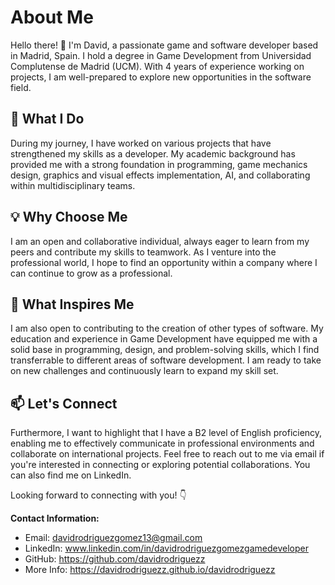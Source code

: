 # About Me

Hello there! 👋 I'm David, a passionate game and software developer based in Madrid, Spain. I hold a degree in Game Development from Universidad Complutense de Madrid (UCM). With 4 years of experience working on projects, I am well-prepared to explore new opportunities in the software field.

## 🚀 What I Do

During my journey, I have worked on various projects that have strengthened my skills as a developer. My academic background has provided me with a strong foundation in programming, game mechanics design, graphics and visual effects implementation, AI, and collaborating within multidisciplinary teams.

## 💡 Why Choose Me

I am an open and collaborative individual, always eager to learn from my peers and contribute my skills to teamwork. As I venture into the professional world, I hope to find an opportunity within a company where I can continue to grow as a professional.

## 🌱 What Inspires Me

I am also open to contributing to the creation of other types of software. My education and experience in Game Development have equipped me with a solid base in programming, design, and problem-solving skills, which I find transferrable to different areas of software development. I am ready to take on new challenges and continuously learn to expand my skill set.

## 📫 Let's Connect

Furthermore, I want to highlight that I have a B2 level of English proficiency, enabling me to effectively communicate in professional environments and collaborate on international projects. Feel free to reach out to me via email if you're interested in connecting or exploring potential collaborations. You can also find me on LinkedIn.

Looking forward to connecting with you! 👇

**Contact Information:**
- Email: davidrodriguezgomez13@gmail.com
- LinkedIn: www.linkedin.com/in/davidrodriguezgomezgamedeveloper
- GitHub: https://github.com/davidrodriguezz
- More Info: https://davidrodriguezz.github.io/davidrodriguezz
